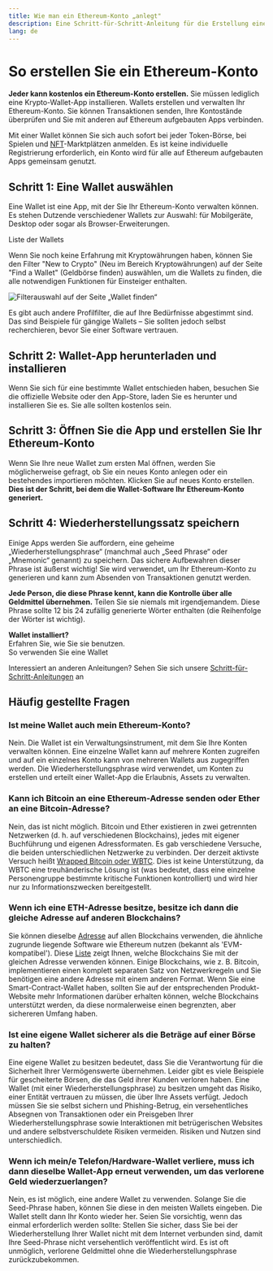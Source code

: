 ```yaml
---
title: Wie man ein Ethereum-Konto „anlegt"
description: Eine Schritt-für-Schritt-Anleitung für die Erstellung eines Ethereum-Kontos mithilfe einer Wallet.
lang: de
---
```


# So erstellen Sie ein Ethereum-Konto

**Jeder kann kostenlos ein Ethereum-Konto erstellen.** Sie müssen lediglich eine Krypto-Wallet-App installieren. Wallets erstellen und verwalten Ihr Ethereum-Konto. Sie können Transaktionen senden, Ihre Kontostände überprüfen und Sie mit anderen auf Ethereum aufgebauten Apps verbinden.

Mit einer Wallet können Sie sich auch sofort bei jeder Token-Börse, bei Spielen und [NFT](/glossary/#nft)-Marktplätzen anmelden. Es ist keine individuelle Registrierung erforderlich, ein Konto wird für alle auf Ethereum aufgebauten Apps gemeinsam genutzt.

## Schritt 1: Eine Wallet auswählen

Eine Wallet ist eine App, mit der Sie Ihr Ethereum-Konto verwalten können. Es stehen Dutzende verschiedener Wallets zur Auswahl: für Mobilgeräte, Desktop oder sogar als Browser-Erweiterungen.


<ButtonLink href="/wallets/find-wallet/">
  Liste der Wallets
</ButtonLink>

Wenn Sie noch keine Erfahrung mit Kryptowährungen haben, können Sie den Filter "New to Crypto" (Neu im Bereich Kryptowährungen) auf der Seite "Find a Wallet" (Geldbörse finden) auswählen, um die Wallets zu finden, die alle notwendigen Funktionen für Einsteiger enthalten.

![Filterauswahl auf der Seite „Wallet finden“](./wallet-box.png)

Es gibt auch andere Profilfilter, die auf Ihre Bedürfnisse abgestimmt sind. Das sind Beispiele für gängige Wallets – Sie sollten jedoch selbst recherchieren, bevor Sie einer Software vertrauen.

## Schritt 2: Wallet-App herunterladen und installieren

Wenn Sie sich für eine bestimmte Wallet entschieden haben, besuchen Sie die offizielle Website oder den App-Store, laden Sie es herunter und installieren Sie es. Sie alle sollten kostenlos sein.

## Schritt 3: Öffnen Sie die App und erstellen Sie Ihr Ethereum-Konto

Wenn Sie Ihre neue Wallet zum ersten Mal öffnen, werden Sie möglicherweise gefragt, ob Sie ein neues Konto anlegen oder ein bestehendes importieren möchten. Klicken Sie auf neues Konto erstellen. **Dies ist der Schritt, bei dem die Wallet-Software Ihr Ethereum-Konto generiert.**

## Schritt 4: Wiederherstellungssatz speichern

Einige Apps werden Sie auffordern, eine geheime „Wiederherstellungsphrase“ (manchmal auch „Seed Phrase“ oder „Mnemonic“ genannt) zu speichern. Das sichere Aufbewahren dieser Phrase ist äußerst wichtig! Sie wird verwendet, um Ihr Ethereum-Konto zu generieren und kann zum Absenden von Transaktionen genutzt werden.

**Jede Person, die diese Phrase kennt, kann die Kontrolle über alle Geldmittel übernehmen.** Teilen Sie sie niemals mit irgendjemandem. Diese Phrase sollte 12 bis 24 zufällig generierte Wörter enthalten (die Reihenfolge der Wörter ist wichtig).

<div>
<Alert variant="update">
<AlertEmoji text=":eyes:"/>
<AlertContent className="flex-row justify-between items-center">
  <div><b>Wallet installiert?</b><br/>Erfahren Sie, wie Sie sie benutzen.</div>
  <ButtonLink href="/guides/how-to-use-a-wallet">
    So verwenden Sie eine Wallet
  </ButtonLink>
 </AlertContent>
</Alert>
</div>

Interessiert an anderen Anleitungen? Sehen Sie sich unsere [Schritt-für-Schritt-Anleitungen](/guides/) an

## Häufig gestellte Fragen

### Ist meine Wallet auch mein Ethereum-Konto?

Nein. Die Wallet ist ein Verwaltungsinstrument, mit dem Sie Ihre Konten verwalten können. Eine einzelne Wallet kann auf mehrere Konten zugreifen und auf ein einzelnes Konto kann von mehreren Wallets aus zugegriffen werden. Die Wiederherstellungsphrase wird verwendet, um Konten zu erstellen und erteilt einer Wallet-App die Erlaubnis, Assets zu verwalten.

### Kann ich Bitcoin an eine Ethereum-Adresse senden oder Ether an eine Bitcoin-Adresse?

Nein, das ist nicht möglich. Bitcoin und Ether existieren in zwei getrennten Netzwerken (d. h. auf verschiedenen Blockchains), jedes mit eigener Buchführung und eigenen Adressformaten. Es gab verschiedene Versuche, die beiden unterschiedlichen Netzwerke zu verbinden. Der derzeit aktivste Versuch heißt [Wrapped Bitcoin oder WBTC](https://www.bitcoin.com/get-started/what-is-wbtc/). Dies ist keine Unterstützung, da WBTC eine treuhänderische Lösung ist (was bedeutet, dass eine einzelne Personengruppe bestimmte kritische Funktionen kontrolliert) und wird hier nur zu Informationszwecken bereitgestellt.

### Wenn ich eine ETH-Adresse besitze, besitze ich dann die gleiche Adresse auf anderen Blockchains?

Sie können dieselbe [Adresse](/glossary/#address) auf allen Blockchains verwenden, die ähnliche zugrunde liegende Software wie Ethereum nutzen (bekannt als 'EVM-kompatibel'). Diese [Liste](https://chainlist.org/) zeigt Ihnen, welche Blockchains Sie mit der gleichen Adresse verwenden können. Einige Blockchains, wie z. B. Bitcoin, implementieren einen komplett separaten Satz von Netzwerkregeln und Sie benötigen eine andere Adresse mit einem anderen Format. Wenn Sie eine Smart-Contract-Wallet haben, sollten Sie auf der entsprechenden Produkt-Website mehr Informationen darüber erhalten können, welche Blockchains unterstützt werden, da diese normalerweise einen begrenzten, aber sichereren Umfang haben.

### Ist eine eigene Wallet sicherer als die Beträge auf einer Börse zu halten?

Eine eigene Wallet zu besitzen bedeutet, dass Sie die Verantwortung für die Sicherheit Ihrer Vermögenswerte übernehmen. Leider gibt es viele Beispiele für gescheiterte Börsen, die das Geld ihrer Kunden verloren haben. Eine Wallet (mit einer Wiederherstellungsphrase) zu besitzen umgeht das Risiko, einer Entität vertrauen zu müssen, die über Ihre Assets verfügt. Jedoch müssen Sie sie selbst sichern und Phishing-Betrug, ein versehentliches Absegnen von Transaktionen oder ein Preisgeben Ihrer Wiederherstellungsphrase sowie Interaktionen mit betrügerischen Websites und andere selbstverschuldete Risiken vermeiden. Risiken und Nutzen sind unterschiedlich.

### Wenn ich mein/e Telefon/Hardware-Wallet verliere, muss ich dann dieselbe Wallet-App erneut verwenden, um das verlorene Geld wiederzuerlangen?

Nein, es ist möglich, eine andere Wallet zu verwenden. Solange Sie die Seed-Phrase haben, können Sie diese in den meisten Wallets eingeben. Die Wallet stellt dann Ihr Konto wieder her. Seien Sie vorsichtig, wenn das einmal erforderlich werden sollte: Stellen Sie sicher, dass Sie bei der Wiederherstellung Ihrer Wallet nicht mit dem Internet verbunden sind, damit Ihre Seed-Phrase nicht versehentlich veröffentlicht wird. Es ist oft unmöglich, verlorene Geldmittel ohne die Wiederherstellungsphrase zurückzubekommen.
